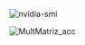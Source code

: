 
![nvidia-smi](https://github.com/MatosLeo03/Proj_CompParalela-N12/assets/84693356/db7a4633-c493-403b-9bad-dcfadbfbdeac)

![MultMatriz_acc](https://github.com/MatosLeo03/Proj_CompParalela-N12/assets/84693356/ac6a266a-ddd1-44ef-921e-75d55a49ce3c)
